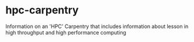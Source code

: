 # hpc-carpentry
Information on an 'HPC' Carpentry that includes information about lesson in high throughput and high performance computing
